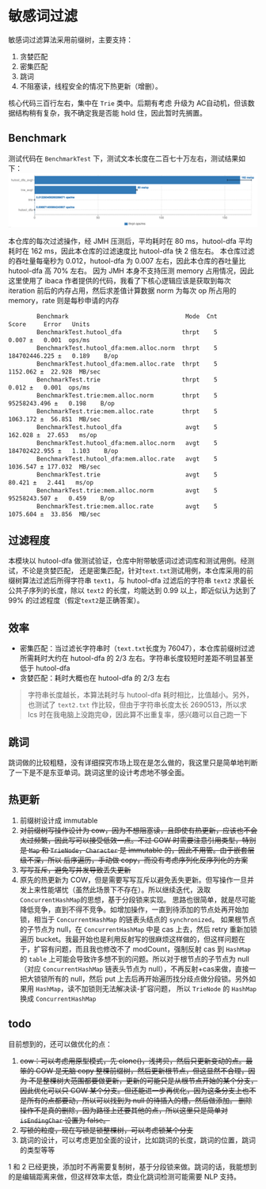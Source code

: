 # 敏感词过滤
敏感词过滤算法采用前缀树，主要支持：
1. 贪婪匹配
2. 密集匹配
3. 跳词
4. 不阻塞读，线程安全的情况下热更新（增删）。

核心代码三百行左右，集中在 `Trie` 类中。后期有考虑 升级为 AC自动机，但该数据结构稍有复杂，我不确定我是否能 hold 住，因此暂时先搁置。

## Benchmark
测试代码在 `BenchmarkTest` 下，测试文本长度在二百七十万左右，测试结果如下：
![benchmark](./png/benchmark.png)

本仓库的每次过滤操作，经 JMH 压测后，平均耗时在 80 ms，hutool-dfa 平均耗时在 162 ms，因此本仓库的过滤速度比 hutool-dfa 快 2 倍左右。
本仓库过滤的吞吐量每毫秒为 0.012，hutool-dfa 为 0.007 左右，因此本仓库的吞吐量比 hutool-dfa 高 70% 左右。
因为 JMH 本身不支持压测 memory 占用情况，因此这里使用了 ibaca 作者提供的代码，我看了下核心逻辑应该是获取到每次 iteration 前后的内存占用，然后求差值计算数据
norm 为每次 op 所占用的 memory，rate 则是每秒申请的内存
```
        Benchmark                                 Mode  Cnt          Score     Error   Units
        BenchmarkTest.hutool_dfa                 thrpt    5          0.007 ±   0.001  ops/ms
        BenchmarkTest.hutool_dfa:mem.alloc.norm  thrpt    5  184702446.225 ±   0.189    B/op
        BenchmarkTest.hutool_dfa:mem.alloc.rate  thrpt    5       1152.062 ±  22.928  MB/sec
        BenchmarkTest.trie                       thrpt    5          0.012 ±   0.001  ops/ms
        BenchmarkTest.trie:mem.alloc.norm        thrpt    5   95258243.496 ±   0.198    B/op
        BenchmarkTest.trie:mem.alloc.rate        thrpt    5       1063.172 ±  56.851  MB/sec
        BenchmarkTest.hutool_dfa                  avgt    5        162.028 ±  27.653   ms/op
        BenchmarkTest.hutool_dfa:mem.alloc.norm   avgt    5  184702422.955 ±   1.103    B/op
        BenchmarkTest.hutool_dfa:mem.alloc.rate   avgt    5       1036.547 ± 177.032  MB/sec
        BenchmarkTest.trie                        avgt    5         80.421 ±   2.441   ms/op
        BenchmarkTest.trie:mem.alloc.norm         avgt    5   95258243.507 ±   0.459    B/op
        BenchmarkTest.trie:mem.alloc.rate         avgt    5       1075.604 ±  33.856  MB/sec
```


## 过滤程度
本模块以 hutool-dfa 做测试验证，仓库中附带敏感词过滤词库和测试用例。经测试，不论是贪婪匹配，
还是密集匹配，针对`text.txt`测试用例，本仓库采用的前缀树算法过滤后所得字符串 `text1`，与 hutool-dfa 过滤后的字符串 `text2`
求最长公共子序列的长度，除以 `text2` 的长度，均能达到 0.99 以上，即近似认为达到了 99% 的过滤程度（假定`text2`是正确答案）。

## 效率
* 密集匹配：当过滤长字符串时（`text.txt`长度为 76047），本仓库前缀树过滤所需耗时大约在 hutool-dfa 的 2/3 左右。字符串长度较短时差距不明显甚至低于 hutool-dfa
* 贪婪匹配：耗时大概也在 hutool-dfa 的 2/3 左右
> 字符串长度越长，本算法耗时与 hutool-dfa 耗时相比，比值越小。另外，也测试了 `text2.txt` 作比较，但由于字符串长度太长 2690513，所以求 lcs 时在我电脑上没跑完😅，因此算不出重复率，感兴趣可以自己跑一下

## 跳词
跳词做的比较粗糙，没有详细探究市场上现在是怎么做的，我这里只是简单地判断了一下是不是东亚单词。跳词这里的设计考虑地不够全面。

## 热更新
1. 前缀树设计成 immutable
2. ~~对前缀树写操作设计为 cow，因为不想阻塞读，且即使有热更新，应该也不会太过频繁，因此写可以接受低效一点。不过 COW 时需要注意引用类型，特别是 `Map` 和 `TrieNode`，`Character` 是 immutable 的，因此不用管。由于嵌套层级不深，所以
后序遍历，手动做 copy，而没有考虑序列化反序列化的方案~~
3. ~~写写互斥，避免写并发导致丢失更新~~
4. 原先的热更新为 COW，但是需要写写互斥以避免丢失更新。但写操作一旦并发上来性能堪忧（虽然此场景下不存在）。所以继续迭代，汲取`ConcurrentHashMap`的思想，基于分段锁来实现。
思路也很简单，就是尽可能降低竞争，直到不得不竞争。如增加操作，一直到待添加的节点处再开始加锁，相当于 `ConcurrentHashMap` 的链表头结点的 `synchronized`。
如果根节点的子节点为 null，在 `ConcurrentHashMap` 中是 cas 上去，然后 retry 重新加锁遍历 bucket。我最开始也是利用反射写的很麻烦这样做的，但这样问题在于，扩容有问题，而且我也修改不了 modCount，强制反射 cas 到 `HashMap` 的
`table` 上可能会导致许多想不到的问题。所以对于根节点的子节点为 null（对应 `ConcurrentHashMap` 链表头节点为 null），不再反射+cas来做，直接一把大锁锁所有的 null，然后 put 上去后再开始遍历找分歧点做分段锁。另外如果用 `HashMap`，读不加锁则无法解决读-扩容问题，
所以 `TrieNode` 的 `HashMap` 换成 `ConcurrentHashMap`


## todo
目前想到的，还可以做优化的点：
1. ~~cow：可以考虑用原型模式，先 clone()，浅拷贝，然后只更新变动的点。最笨的 COW 是无脑 copy 整棵前缀树，然后更新根节点，但这显然不合理，因为
不是整棵树大范围都要做更新，更新的可能只是从根节点开始的某个分支，因此优化可以只 COW 某个分支。但还能进一步再优化，因为这条分支上也不是所有的点都要动，所以可以找到为 null 的待插入的槽，然后做添加。
删除操作不是真的删除，因为路径上还要其他的点，所以这里只是简单对 `isEndingChar` 设置为 false。~~
2. ~~写锁的粒度，现在写锁是锁整棵树，可以考虑锁某个分支~~
3. 跳词的设计，可以考虑更加全面的设计，比如跳词的长度，跳词的位置，跳词的类型等等

1 和 2 已经更换，添加时不再需要复制树，基于分段锁来做。跳词的话，我能想到的是编辑距离来做，但这样效率太低，商业化跳词检测可能需要 NLP 支持。